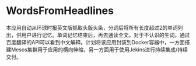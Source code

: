 # WordsFromHeadlines
本应用自动从环球时报英文版抓取头版头条，分词后将所有长度超过2的单词列出，供用户进行记忆。单词记忆结束后，再去通读全文。对于不认识的生词，通过百度翻译的API可以看到中文解释。计划将该应用封装到Docker容器中，一方面搭建Mesos集群用于应用的横向伸缩，另一方面用于使用Jekins进行持续集成/持续交付。

